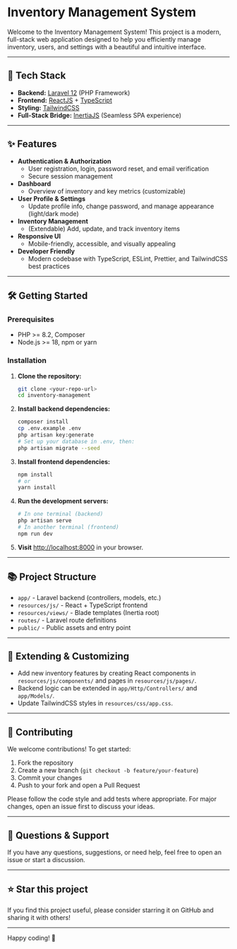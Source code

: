 # Inventory Management System

Welcome to the Inventory Management System! This project is a modern, full-stack web application designed to help you efficiently manage inventory, users, and settings with a beautiful and intuitive interface.

---

## 🚀 Tech Stack

- **Backend:** [Laravel 12](https://laravel.com/) (PHP Framework)
- **Frontend:** [ReactJS](https://react.dev/) + [TypeScript](https://www.typescriptlang.org/)
- **Styling:** [TailwindCSS](https://tailwindcss.com/)
- **Full-Stack Bridge:** [InertiaJS](https://inertiajs.com/) (Seamless SPA experience)

---

## ✨ Features

- **Authentication & Authorization**
	- User registration, login, password reset, and email verification
	- Secure session management
- **Dashboard**
	- Overview of inventory and key metrics (customizable)
- **User Profile & Settings**
	- Update profile info, change password, and manage appearance (light/dark mode)
- **Inventory Management**
	- (Extendable) Add, update, and track inventory items
- **Responsive UI**
	- Mobile-friendly, accessible, and visually appealing
- **Developer Friendly**
	- Modern codebase with TypeScript, ESLint, Prettier, and TailwindCSS best practices

---

## 🛠️ Getting Started

### Prerequisites
- PHP >= 8.2, Composer
- Node.js >= 18, npm or yarn

### Installation
1. **Clone the repository:**
	 ```bash
	 git clone <your-repo-url>
	 cd inventory-management
	 ```
2. **Install backend dependencies:**
	 ```bash
	 composer install
	 cp .env.example .env
	 php artisan key:generate
	 # Set up your database in .env, then:
	 php artisan migrate --seed
	 ```
3. **Install frontend dependencies:**
	 ```bash
	 npm install
	 # or
	 yarn install
	 ```
4. **Run the development servers:**
	 ```bash
	 # In one terminal (backend)
	 php artisan serve
	 # In another terminal (frontend)
	 npm run dev
	 ```
5. **Visit** [http://localhost:8000](http://localhost:8000) in your browser.

---

## 📚 Project Structure

- `app/` - Laravel backend (controllers, models, etc.)
- `resources/js/` - React + TypeScript frontend
- `resources/views/` - Blade templates (Inertia root)
- `routes/` - Laravel route definitions
- `public/` - Public assets and entry point

---

## 🧩 Extending & Customizing

- Add new inventory features by creating React components in `resources/js/components/` and pages in `resources/js/pages/`.
- Backend logic can be extended in `app/Http/Controllers/` and `app/Models/`.
- Update TailwindCSS styles in `resources/css/app.css`.

---

## 🤝 Contributing

We welcome contributions! To get started:

1. Fork the repository
2. Create a new branch (`git checkout -b feature/your-feature`)
3. Commit your changes
4. Push to your fork and open a Pull Request

Please follow the code style and add tests where appropriate. For major changes, open an issue first to discuss your ideas.

---

## 💬 Questions & Support

If you have any questions, suggestions, or need help, feel free to open an issue or start a discussion.

---

## ⭐️ Star this project

If you find this project useful, please consider starring it on GitHub and sharing it with others!

---

Happy coding! 🚀
